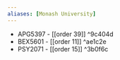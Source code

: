 ```yaml
---
aliases: [Monash University]
---
```


- APG5397 - [[order 39]] ^9c404d
- BEX5601 - [[order 11]] ^ae1c2e
-   PSY2071 - [[order 15]] ^3b0f6c